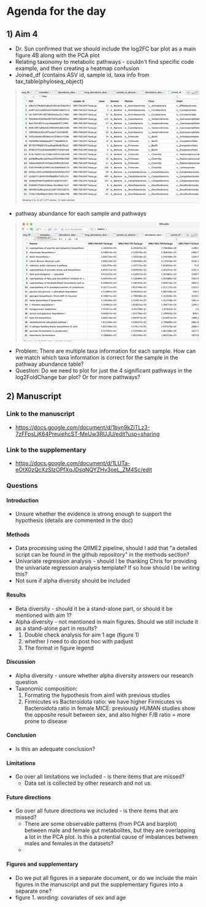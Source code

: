 # Agenda for the day
## 1) Aim 4
* Dr. Sun confirmed that we should include the log2FC bar plot as a main figure 4B along with the PCA plot
* Relating taxonomy to metabolic pathways - couldn't find specific code example, and then creating a heatmap confusion
* Joined_df (contains ASV id, sample id, taxa info from tax_table(phyloseq_object)
> <img src="/R_Project/Aim4/Screen Shot 2024-04-11 at 12.27.14 PM.png"> 
* pathway abundance for each sample and pathways
> <img src="/R_Project/Aim4/Screen Shot 2024-04-11 at 12.27.28 PM.png"> 
* Problem: There are multiple taxa information for each sample. How can we match which taxa information is correct for the sample in the pathway abundance table?
* Question: Do we need to plot for just the 4 significant pathways in the log2FoldChange bar plot? Or for more pathways?

## 2) Manuscript
### Link to the manuscript
* https://docs.google.com/document/d/1byn9kZiTLz3-7zFFpsLjK64PreuiehcST-MeUw3RUJU/edit?usp=sharing
### Link to the supplementary 
* https://docs.google.com/document/d/1LUTa-eOtX0zQcXzSIzOPfXqJDsqNQYZHv3oeL_ZM4Sc/edit
### Questions
#### Introduction
* Unsure whether the evidence is strong enough to support the hypothesis (details are commented in the doc)
#### Methods
* Data processing using the QIIME2 pipeline, should I add that "a detailed script can be found in the github repository" in the methods section?
* Univariate regression analysis - should I be thanking Chris for providing the univariate regression analysis template? If so how should I be writing this?
* Not sure if alpha diversity should be included
#### Results
* Beta diversity - should it be a stand-alone part, or should it be mentioned with aim 1?
* Alpha diversity - not mentioned in main figures. Should we still include it as a stand-alone part in results?
* 1. Double check analysis for aim 1 age  (figure 1)
    1. whether I need to do post hoc with padjust
    2. The format in figure legend
#### Discussion
* Alpha diversity - unsure whether alpha diversity answers our research question
* Taxonomic composition:
    1. Formating the hypothesis from aim1 with previous studies
    2. Firmicutes vs Bacteroidota ratio: we have higher Firmicutes vs Bacteroidota ratio in female MICE: previously HUMAN studies show the opposite result between sex, and also higher F/B ratio = more prone to disease
#### Conclusion
* Is this an adequate conclusion? 
#### Limitations
* Go over all limitations we included - is there items that are missed?
  * Data set is collected by other research and not us
#### Future directions
* Go over all future directions we included - is there items that are missed?
  * There are some observable patterns (from PCA and barplot) between male and female gut metabolites, but they are overlapping a lot in the PCA plot. Is this a potential cause of  imbalances between males and females in the datasets?
  * 
#### Figures and supplementary
* Do we put all figures in a separate document, or do we include the main figures in the manuscript and put the supplementary figures into a separate one?
* figure 1. wording: covariates of sex and age

